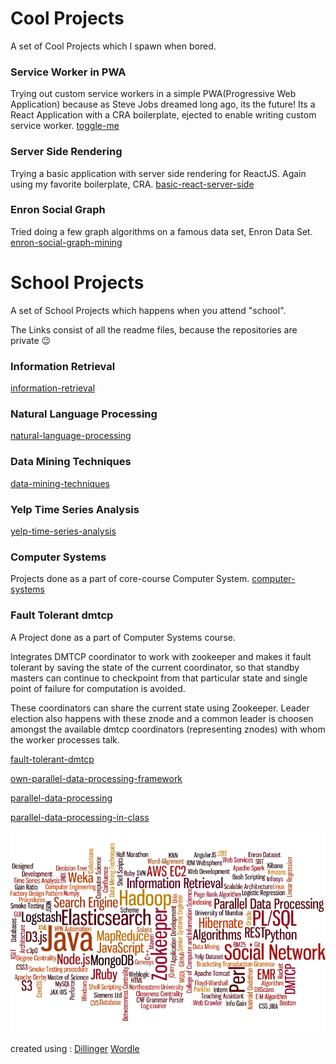 
# Cool Projects

A set of Cool Projects which I spawn when bored.

### Service Worker in PWA
Trying out custom service workers in a simple PWA(Progressive Web Application) because as Steve Jobs dreamed long ago, its the future!
Its a React Application with a CRA boilerplate, ejected to enable writing custom service worker.
[toggle-me](https://github.com/dixitk13/toggle-me)

### Server Side Rendering
Trying a basic application with server side rendering for ReactJS.
Again using my favorite boilerplate, CRA.
[basic-react-server-side](https://github.com/dixitk13/basic-react-server-side)

### Enron Social Graph
Tried doing a few graph algorithms on a famous data set, Enron Data Set.
[enron-social-graph-mining](https://github.com/dixitk13/readmes.md/blob/master/personal-projects.md)

# School Projects

A set of School Projects which happens when you attend "school".

The Links consist of all the readme files, because the repositories are private :wink:


### Information Retrieval
[information-retrieval](https://github.com/dixitk13/readmes.md/blob/master/information-retrieval.md)


### Natural Language Processing
[natural-language-processing](https://github.com/dixitk13/readmes.md/blob/master/natural-language-processing.md)


### Data Mining Techniques
[data-mining-techniques](https://github.com/dixitk13/readmes.md/blob/master/data-mining-techniques.md)

### Yelp Time Series Analysis
[yelp-time-series-analysis](https://github.com/dixitk13/readmes.md/blob/master/yelp-time-series-analysis.md)

### Computer Systems
Projects done as a part of core-course Computer System.
[computer-systems](https://github.com/dixitk13/readmes.md/blob/master/computer-systems.md)

### Fault Tolerant dmtcp
A Project done as a part of Computer Systems course.

Integrates DMTCP coordinator to work with zookeeper and makes it fault tolerant by saving the state of the current coordinator, so that standby masters can continue to checkpoint from that particular state and single point of failure for computation is avoided.

These coordinators can share the current state using Zookeeper. Leader election also happens with these znode and a common leader is choosen amongst the available dmtcp coordinators (representing znodes) with whom the worker processes talk.


[fault-tolerant-dmtcp](https://github.com/dixitk13/readmes.md/blob/master/fault-tolerant-dmtcp.md)

[own-parallel-data-processing-framework](https://github.com/dixitk13/readmes.md/blob/master/own-parallel-data-processing-framework.md)

[parallel-data-processing](https://github.com/dixitk13/readmes.md/blob/master/parallel-data-processing.md)

[parallel-data-processing-in-class](https://github.com/dixitk13/readmes.md/blob/master/parallel-data-processing-in-class.md)



![word_cloud](https://github.com/dixitk13/readmes.md/blob/master/word_cloud.jpg)

created using : [Dillinger](http://dillinger.io/) [Wordle](http://www.wordle.net/)
